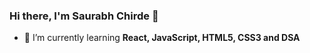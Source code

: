 ### Hi there, I'm Saurabh Chirde 👋

<!--
**saurabhchirde/saurabhchirde** is a ✨ _special_ ✨ repository because its `README.md` (this file) appears on your GitHub profile.

Here are some ideas to get you started: -->

- 🌱 I’m currently learning <strong> React, JavaScript, HTML5, CSS3 and DSA </strong>
